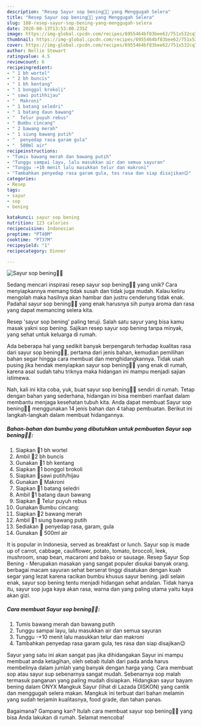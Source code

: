 ```yaml
---
description: "Resep Sayur sop bening🥦🥕 yang Menggugah Selera"
title: "Resep Sayur sop bening🥦🥕 yang Menggugah Selera"
slug: 188-resep-sayur-sop-bening-yang-menggugah-selera
date: 2020-08-13T13:53:00.235Z
image: https://img-global.cpcdn.com/recipes/6955464bf83bee62/751x532cq70/sayur-sop-bening🥦🥕-foto-resep-utama.jpg
thumbnail: https://img-global.cpcdn.com/recipes/6955464bf83bee62/751x532cq70/sayur-sop-bening🥦🥕-foto-resep-utama.jpg
cover: https://img-global.cpcdn.com/recipes/6955464bf83bee62/751x532cq70/sayur-sop-bening🥦🥕-foto-resep-utama.jpg
author: Nellie Stewart
ratingvalue: 4.5
reviewcount: 6
recipeingredient:
- " 1 bh wortel"
- " 2 bh buncis"
- " 1 bh kentang"
- " 1 bonggol brokoli"
- " sawi putihhijau"
- "  Makroni"
- " 1 batang seledri"
- " 1 batang daun bawang"
- "  Telur puyuh rebus"
- " Bumbu cincang"
- " 2 bawang merah"
- " 1 siung bawang putih"
- "  penyedap rasa garam gula"
- "  500ml air"
recipeinstructions:
- "Tumis bawang merah dan bawang putih"
- "Tunggu sampai layu, lalu masukkan air dan semua sayuran"
- "Tunggu -+10 menit lalu masukkan telur dan makroni"
- "Tambahkan penyedap rasa garam gula, tes rasa dan siap disajikan😉"
categories:
- Resep
tags:
- sayur
- sop
- bening

katakunci: sayur sop bening 
nutrition: 123 calories
recipecuisine: Indonesian
preptime: "PT40M"
cooktime: "PT37M"
recipeyield: "1"
recipecategory: Dinner

---
```



![Sayur sop bening🥦🥕](https://img-global.cpcdn.com/recipes/6955464bf83bee62/751x532cq70/sayur-sop-bening🥦🥕-foto-resep-utama.jpg)

Sedang mencari inspirasi resep sayur sop bening🥦🥕 yang unik? Cara menyiapkannya memang tidak susah dan tidak juga mudah. Kalau keliru mengolah maka hasilnya akan hambar dan justru cenderung tidak enak. Padahal sayur sop bening🥦🥕 yang enak harusnya sih punya aroma dan rasa yang dapat memancing selera kita.

Resep &#39;sayur sop bening&#39; paling teruji. Salah satu sayur yang bisa kamu masak yakni sop bening. Sajikan resep sayur sop bening tanpa minyak, yang sehat untuk keluarga di rumah.

Ada beberapa hal yang sedikit banyak berpengaruh terhadap kualitas rasa dari sayur sop bening🥦🥕, pertama dari jenis bahan, kemudian pemilihan bahan segar hingga cara membuat dan menghidangkannya. Tidak usah pusing jika hendak menyiapkan sayur sop bening🥦🥕 yang enak di rumah, karena asal sudah tahu triknya maka hidangan ini mampu menjadi sajian istimewa.


Nah, kali ini kita coba, yuk, buat sayur sop bening🥦🥕 sendiri di rumah. Tetap dengan bahan yang sederhana, hidangan ini bisa memberi manfaat dalam membantu menjaga kesehatan tubuh kita. Anda dapat membuat Sayur sop bening🥦🥕 menggunakan 14 jenis bahan dan 4 tahap pembuatan. Berikut ini langkah-langkah dalam membuat hidangannya.

<!--inarticleads1-->

##### Bahan-bahan dan bumbu yang dibutuhkan untuk pembuatan Sayur sop bening🥦🥕:

1. Siapkan  🥕1 bh wortel
1. Ambil  🥕2 bh buncis
1. Gunakan  🥕1 bh kentang
1. Siapkan  🥕1 bonggol brokoli
1. Siapkan  🥕sawi putih/hijau
1. Gunakan  🥕 Makroni
1. Siapkan  🥕1 batang seledri
1. Ambil  🥕1 batang daun bawang
1. Siapkan  🥕 Telur puyuh rebus
1. Gunakan  Bumbu cincang:
1. Siapkan  🥕2 bawang merah
1. Ambil  🥕1 siung bawang putih
1. Sediakan  🥕 penyedap rasa, garam, gula
1. Gunakan  🥕 500ml air


It is popular in Indonesia, served as breakfast or lunch. Sayur sop is made up of carrot, cabbage, cauliflower, potato, tomato, broccoli, leek, mushroom, snap bean, macaroni and bakso or sausage. Resep Sayur Sop Bening - Merupakan masakan yang sangat populer disukai banyak orang. berbagai macam sayuran sehat berserat tinggi disatukan dengan kuah segar yang lezat karena racikan bumbu khusus sayur bening. jadi selain enak, sayur sop bening tentu menjadi hidangan sehat andalan. Tidak hanya itu, sayur sop juga kaya akan rasa, warna dan yang paling utama yaitu kaya akan gizi. 

<!--inarticleads2-->

##### Cara membuat Sayur sop bening🥦🥕:

1. Tumis bawang merah dan bawang putih
1. Tunggu sampai layu, lalu masukkan air dan semua sayuran
1. Tunggu -+10 menit lalu masukkan telur dan makroni
1. Tambahkan penyedap rasa garam gula, tes rasa dan siap disajikan😉


Sayur yang satu ini akan sangat pas jika dihidangakan Sayur ini mampu membuat anda ketagihan, oleh sebab itulah dari pada anda harus membelinya dalam jumlah yang banyak dengan harga yang. Cara membuat sop atau sayur sup sebenarnya sangat mudah. Sebenarnya sop malah termasuk panganan yang paling mudah disiapkan. Hidangkan sayur bayam bening dalam ONYX Mangkuk Sayur (lihat di Lazada DISKON) yang cantik dan menggugah selera makan. Mangkuk ini terbuat dari bahan melamin yang sudah terjamin kualitasnya, food grade, dan tahan panas. 

Bagaimana? Gampang kan? Itulah cara membuat sayur sop bening🥦🥕 yang bisa Anda lakukan di rumah. Selamat mencoba!
